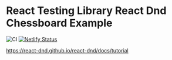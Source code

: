 # React Testing Library React Dnd Chessboard Example 
![CI](https://github.com/laststance/react-testing-library-react-dnd-chessboard-example/workflows/CI/badge.svg)
[![Netlify Status](https://api.netlify.com/api/v1/badges/362d138c-4c28-4cb2-8012-5078bed52121/deploy-status)](https://app.netlify.com/sites/react-testing-library-react-dnd-chessboard-example/deploys)




https://react-dnd.github.io/react-dnd/docs/tutorial

